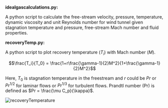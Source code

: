 **idealgascalculations.py:**

A python script to calculate the free-stream velocity, pressure, temperature, dynamic viscosity and unit Reynolds number for wind tunnel given stagnation temperature and pressure, free-stream Mach number and fluid properties.

**recoveryTemp.py:**

A python script to plot recovery temperature ($T_i$) with Mach number ($M$).

$$\frac{T_i}{T_0} = \frac{1+r\frac{\gamma-1}{2}M^2}{1+\frac{\gamma-1}{2}M^2}$$

Here, $T_0$ is stagnation temperature in the freestream and $r$ could be $Pr$ or $Pr^{1/2}$ for laminar flows or $Pr^{1/3}$ for turbulent flows. 
Prandtl number (Pr) is defined as $Pr = \frac{\mu C_p}{\kappa}$.

![recoveryTemperature](https://github.com/gauravkumar463/WindTunnelProperties/assets/4538589/cf5adde8-3302-4e67-86ec-bc86e95caaf1)
